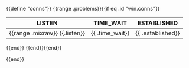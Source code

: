 {{define "conns"}}
{{range .problems}}{{if eq .id "win.conns"}}

|              LISTEN              |   TIME_WAIT    |   ESTABLISHED   |  
|:-------------------------------:|:-------------:|:------------:|
| {{range .mixraw}} {{.listen}} | {{ .time_wait}}   | {{ .established}}  | 
{{end}}
{{end}}{{end}}

{{end}}